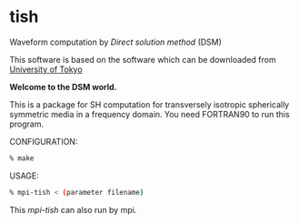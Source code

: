 # tish
Waveform computation by *Direct solution method* (DSM)

This software is based on the software which can be downloaded from [University of Tokyo][dsm]

**Welcome to the DSM world.**

This is a package for SH computation 
for transversely isotropic spherically symmetric media 
in a frequency domain.
You need FORTRAN90 to run this program.


CONFIGURATION:  
```	bash
% make
```
USAGE:  
``` bash
% mpi-tish < (parameter filename)
```	

This *mpi-tish* can also run by mpi.

[dsm]: http://www-solid.eps.s.u-tokyo.ac.jp/~dsm/software/software.htm
